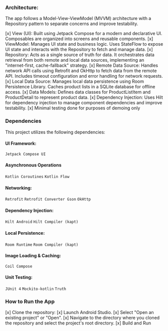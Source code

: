 ### Architecture:

The app follows a Model-View-ViewModel (MVVM) architecture with a Repository pattern to separate concerns and improve testability.

[x] View (UI): Built using Jetpack Compose for a modern and declarative UI. Composables are organized into screens and reusable components.
[x] ViewModel: Manages UI state and business logic. Uses StateFlow to expose UI state and interacts with the Repository to fetch and manage data.
[x] Repository: Acts as a single source of truth for data. It orchestrates data retrieval from both remote and local data sources, implementing an "internet-first, cache-fallback" strategy.
[x] Remote Data Source: Handles network API calls using Retrofit and OkHttp to fetch data from the remote API. Includes timeout configuration and error handling for network requests.
[x] Local Data Source: Manages local data persistence using Room Persistence Library. Caches product lists in a SQLite database for offline access.
[x] Data Models: Defines data classes for ProductListItem and ProductDetail to represent product data.
[x] Dependency Injection: Uses Hilt for dependency injection to manage component dependencies and improve testability.
[x] Minimal testing done for purposes of demoing only

### Dependencies
This project utilizes the following dependencies:

#### UI Framework:
`Jetpack Compose UI`

#### Asynchronous Operations
`Kotlin Coroutines`
`Kotlin Flow`

#### Networking:
`Retrofit`
`Retrofit Converter Gson`
`OkHttp`

#### Dependency Injection:
`Hilt Android`
`Hilt Compiler (kapt)`

#### Local Persistence:
`Room Runtime`
`Room Compiler (kapt)`

#### Image Loading & Caching:
`Coil Compose`

#### Unit Testing:
`JUnit 4`
`Mockito-kotlin`
`Truth`

### How to Run the App
[x] Clone the repository:
[x] Launch Android Studio.
[x] Select "Open an existing project" or "Open".
[x] Navigate to the directory where you cloned the repository and select the project's root directory.
[x] Build and Run
